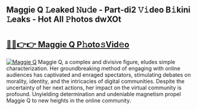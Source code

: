 ## Maggie Q 𝙻eaked 𝙽u𝚍e - Part-di2 𝚅𝚒deo B𝚒kini 𝙻eaks - Hot All 𝙿hotos dwXOt

# <h2><a href="http://ld6s4a.urlbe.top/?page=Maggie+Q">🔗🔗👉👉 Maggie Q P𝚑oto𝚜Vid𝚎o</a></h2>

[![Maggie Q](https://i.imgur.com/eBuTRDB.gif)](http://ld6s4a.urlbe.top/?page=Maggie+Q)
Maggie Q, a complex and divisive figure, eludes simple characterization. Her groundbreaking method of engaging with online audiences has captivated and enraged spectators, stimulating debates on morality, identity, and the intricacies of digital communities. Despite the uncertainty of her next actions, her impact on the virtual community is profound. Unyielding determination and undeniable magnetism propel Maggie Q to new heights in the online community.
